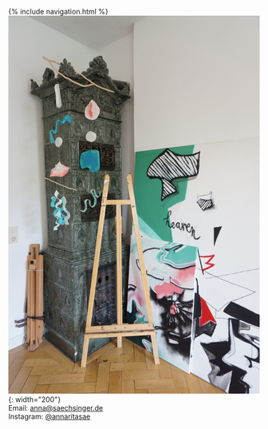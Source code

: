 {% include navigation.html %}  
![Image contact](/images/contact.JPG){: width="200"}   
Email: [anna@saechsinger.de](mailto:anna@saechsinger.de)  
Instagram: [@annaritasae](https://www.instagram.com/annaritasae/)